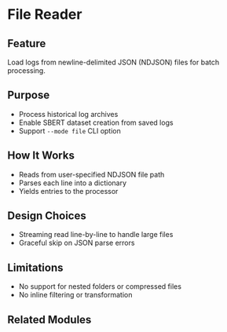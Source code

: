 # File Reader

## Feature
Load logs from newline-delimited JSON (NDJSON) files for batch processing.

## Purpose
- Process historical log archives
- Enable SBERT dataset creation from saved logs
- Support `--mode file` CLI option

## How It Works
- Reads from user-specified NDJSON file path
- Parses each line into a dictionary
- Yields entries to the processor

## Design Choices
- Streaming read line-by-line to handle large files
- Graceful skip on JSON parse errors

## Limitations
- No support for nested folders or compressed files
- No inline filtering or transformation

## Related Modules

